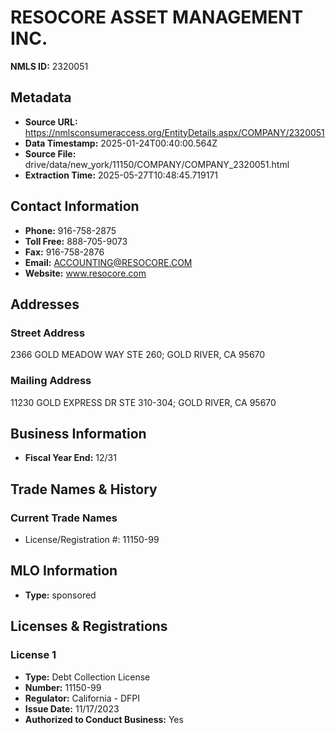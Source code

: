 # RESOCORE ASSET MANAGEMENT INC.

**NMLS ID:** 2320051

## Metadata
- **Source URL:** https://nmlsconsumeraccess.org/EntityDetails.aspx/COMPANY/2320051
- **Data Timestamp:** 2025-01-24T00:40:00.564Z
- **Source File:** drive/data/new_york/11150/COMPANY/COMPANY_2320051.html
- **Extraction Time:** 2025-05-27T10:48:45.719171

## Contact Information
- **Phone:** 916-758-2875
- **Toll Free:** 888-705-9073
- **Fax:** 916-758-2876
- **Email:** ACCOUNTING@RESOCORE.COM
- **Website:** www.resocore.com

## Addresses
### Street Address
2366 GOLD MEADOW WAY STE 260; GOLD RIVER, CA 95670

### Mailing Address
11230 GOLD EXPRESS DR STE 310-304; GOLD RIVER, CA 95670

## Business Information
- **Fiscal Year End:** 12/31

## Trade Names & History
### Current Trade Names
- License/Registration #: 11150-99

## MLO Information
- **Type:** sponsored

## Licenses & Registrations

### License 1
- **Type:** Debt Collection License
- **Number:** 11150-99
- **Regulator:** California - DFPI
- **Issue Date:** 11/17/2023
- **Authorized to Conduct Business:** Yes
